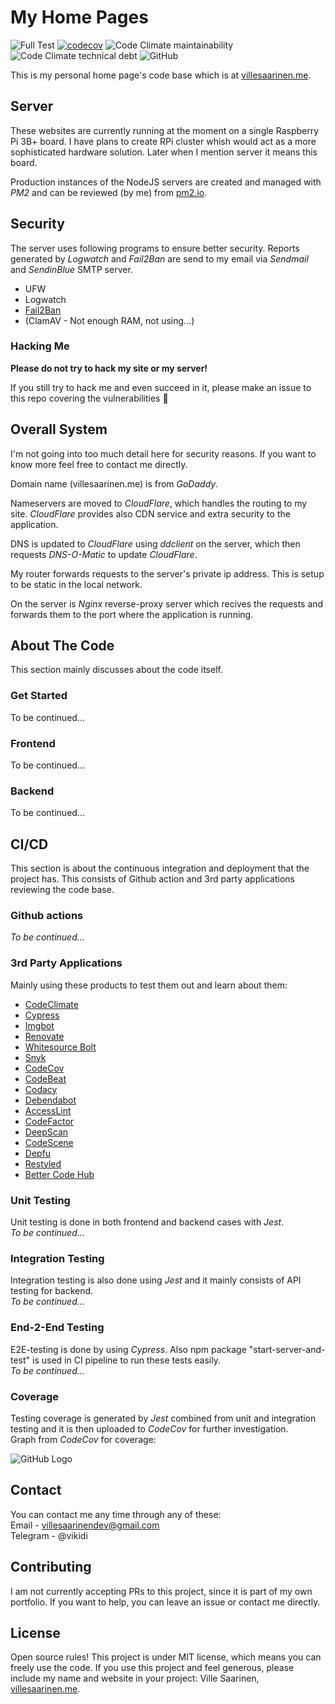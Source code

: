 # My Home Pages

![Full Test](https://github.com/vikidi/Homepages/workflows/Full%20Test/badge.svg?branch=main)
[![codecov](https://codecov.io/gh/vikidi/Homepages/branch/main/graph/badge.svg?token=1WIVGX4OYC)](https://codecov.io/gh/vikidi/Homepages)
![Code Climate maintainability](https://img.shields.io/codeclimate/maintainability/vikidi/Homepages)
![Code Climate technical debt](https://img.shields.io/codeclimate/tech-debt/vikidi/Homepages)
![GitHub](https://img.shields.io/github/license/vikidi/Homepages?color=brightgreen)

This is my personal home page's code base which is at [villesaarinen.me](https://villesaarinen.me).

## Server
These websites are currently running at the moment on a single Raspberry Pi 3B+ board. I have plans to create RPi cluster whish would act as a more sophisticated hardware solution. Later when I mention server it means this board.

Production instances of the NodeJS servers are created and managed with _PM2_ and can be reviewed (by me) from [pm2.io](https://pm2.keymetrics.io/). 

## Security
The server uses following programs to ensure better security. Reports generated by _Logwatch_ and _Fail2Ban_ are send to my email via _Sendmail_ and _SendinBlue_ SMTP server.   
- UFW
- Logwatch
- [Fail2Ban](https://www.fail2ban.org/wiki/index.php/Main_Page)
- (ClamAV - Not enough RAM, not using...)

### Hacking Me
**Please do not try to hack my site or my server!**

If you still try to hack me and even succeed in it, please make an issue to this repo covering the vulnerabilities :slightly_smiling_face:

## Overall System
I'm not going into too much detail here for security reasons. If you want to know more feel free to contact me directly.

Domain name (villesaarinen.me) is from _GoDaddy_.

Nameservers are moved to _CloudFlare_, which handles the routing to my site. _CloudFlare_ provides also CDN service and extra security to the application.

DNS is updated to _CloudFlare_ using _ddclient_ on the server, which then requests _DNS-O-Matic_ to update _CloudFlare_. 

My router forwards requests to the server's private ip address. This is setup to be static in the local network.

On the server is _Nginx_ reverse-proxy server which recives the requests and forwards them to the port where the application is running.

## About The Code
This section mainly discusses about the code itself.

### Get Started
To be continued...

### Frontend
To be continued...

### Backend
To be continued...

## CI/CD
This section is about the continuous integration and deployment that the project has. This consists of Github action and 3rd party applications reviewing the code base.

### Github actions
_To be continued..._

### 3rd Party Applications
Mainly using these products to test them out and learn about them:  
- [CodeClimate](https://codeclimate.com/)
- [Cypress](https://www.cypress.io/)
- [Imgbot](https://imgbot.net/)
- [Renovate](https://www.whitesourcesoftware.com/free-developer-tools/renovate)
- [Whitesource Bolt](https://www.whitesourcesoftware.com/free-developer-tools/bolt)
- [Snyk](https://snyk.io/)
- [CodeCov](https://about.codecov.io/)
- [CodeBeat](https://codebeat.co/)
- [Codacy](https://www.codacy.com/)
- [Debendabot](https://app.dependabot.com/)
- [AccessLint](https://accesslint.com/)
- [CodeFactor](https://www.codefactor.io/)
- [DeepScan](https://deepscan.io/)
- [CodeScene](https://codescene.io/)
- [Depfu](https://depfu.com/)
- [Restyled](https://restyled.io/)
- [Better Code Hub](https://bettercodehub.com/)

### Unit Testing
Unit testing is done in both frontend and backend cases with _Jest_.  
_To be continued..._

### Integration Testing
Integration testing is also done using _Jest_ and it mainly consists of API testing for backend.  
_To be continued..._

### End-2-End Testing
E2E-testing is done by using _Cypress_. Also npm package "start-server-and-test" is used in CI pipeline to run these tests easily.  
_To be continued..._

### Coverage
Testing coverage is generated by _Jest_ combined from unit and integration testing and it is then uploaded to _CodeCov_ for further investigation.  
Graph from _CodeCov_ for coverage:

![GitHub Logo](https://codecov.io/gh/vikidi/Homepages/branch/main/graphs/sunburst.svg)

## Contact
You can contact me any time through any of these:  
Email - villesaarinendev@gmail.com  
Telegram - @vikidi

## Contributing
I am not currently accepting PRs to this project, since it is part of my own portfolio. If you want to help, you can leave an issue or contact me directly.

## License
Open source rules! This project is under MIT license, which means you can freely use the code. If you use this project and feel generous, please include my name and website in your project: Ville Saarinen, [villesaarinen.me](https://villesaarinen.me).